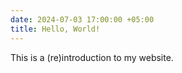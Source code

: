 ```yaml
---
date: 2024-07-03 17:00:00 +05:00
title: Hello, World!
---
```


This is a (re)introduction to my website.
